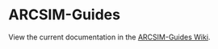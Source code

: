 # ARCSIM-Guides

View the current documentation in the [ARCSIM-Guides Wiki](https://github.com/umaine-research/ARCSIM-Guides/wiki).
